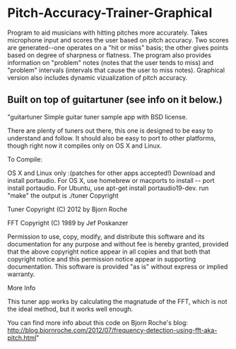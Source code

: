 # Pitch-Accuracy-Trainer-Graphical
Program to aid musicians with hitting pitches more accurately. Takes microphone input and scores the user based on pitch accuracy. Two scores are generated--one operates on a "hit or miss" basis; the other gives points based on degree of sharpness or flatness. The program also provides information on "problem" notes (notes that the user tends to miss) and "problem" intervals (intervals that cause the user to miss notes).
Graphical version also includes dynamic vizualization of pitch accuracy.

Built on top of guitartuner (see info on it below.)
-----
"guitartuner
Simple guitar tuner sample app with BSD license.

There are plenty of tuners out there, this one is designed to be easy to understand and follow. It should also be easy to port to other platforms, though right now it compiles only on OS X and Linux.

To Compile:

OS X and Linux only :(patches for other apps accepted!)
Download and install portaudio.
For OS X, use homebrew or macports to install -- port install portaudio.
For Ubuntu, use apt-get install portaudio19-dev.
run "make"
the output is ./tuner
Copyright

Tuner Copyright (C) 2012 by Bjorn Roche

FFT Copyright (C) 1989 by Jef Poskanzer

Permission to use, copy, modify, and distribute this software and its documentation for any purpose and without fee is hereby granted, provided that the above copyright notice appear in all copies and that both that copyright notice and this permission notice appear in supporting documentation. This software is provided "as is" without express or implied warranty.

More Info

This tuner app works by calculating the magnatude of the FFT, which is not the ideal method, but it works well enough.

You can find more info about this code on Bjorn Roche's blog: http://blog.bjornroche.com/2012/07/frequency-detection-using-fft-aka-pitch.html"
